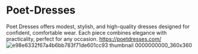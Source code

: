 # Poet-Dresses
Poet Dresses offers modest, stylish, and high-quality dresses designed for confident, comfortable wear. Each piece combines elegance with practicality, perfect for any occasion. 
https://poetdresses.com/
![e98e6332f67a4b6bb783f71de601cc93 thumbnail 0000000000_360x360](https://github.com/user-attachments/assets/3f60374c-1543-48ee-af53-c33fe4fc42e0)
